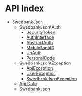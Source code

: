 API Index
=========

* SwedbankJson
    * SwedbankJson\Auth
        * [SecurityToken](SwedbankJson-Auth-SecurityToken.md)
        * [AuthInterface](SwedbankJson-Auth-AuthInterface.md)
        * [AbstractAuth](SwedbankJson-Auth-AbstractAuth.md)
        * [MobileBankID](SwedbankJson-Auth-MobileBankID.md)
        * [UnAuth](SwedbankJson-Auth-UnAuth.md)
        * [PersonalCode](SwedbankJson-Auth-PersonalCode.md)
    * SwedbankJson\Exception
        * [ApiException](SwedbankJson-Exception-ApiException.md)
        * [UserException](SwedbankJson-Exception-UserException.md)
        * [SwedbankJsonException](SwedbankJson-Exception-SwedbankJsonException.md)
    * [AppData](SwedbankJson-AppData.md)
    * [SwedbankJson](SwedbankJson-SwedbankJson.md)

